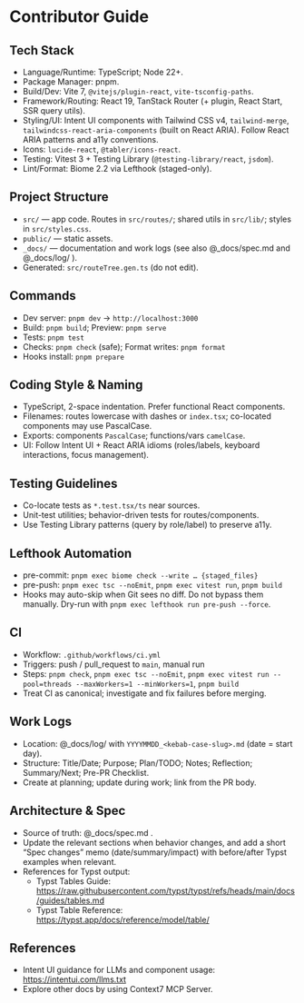 # Contributor Guide

## Tech Stack
- Language/Runtime: TypeScript; Node 22+.
- Package Manager: pnpm.
- Build/Dev: Vite 7, `@vitejs/plugin-react`, `vite-tsconfig-paths`.
- Framework/Routing: React 19, TanStack Router (+ plugin, React Start, SSR query utils).
- Styling/UI: Intent UI components with Tailwind CSS v4, `tailwind-merge`, `tailwindcss-react-aria-components` (built on React ARIA). Follow React ARIA patterns and a11y conventions.
- Icons: `lucide-react`, `@tabler/icons-react`.
- Testing: Vitest 3 + Testing Library (`@testing-library/react`, `jsdom`).
- Lint/Format: Biome 2.2 via Lefthook (staged-only).

## Project Structure
- `src/` — app code. Routes in `src/routes/`; shared utils in `src/lib/`; styles in `src/styles.css`.
- `public/` — static assets.
- `_docs/` — documentation and work logs (see also @_docs/spec.md and @_docs/log/ ).
- Generated: `src/routeTree.gen.ts` (do not edit).

## Commands
- Dev server: `pnpm dev` → `http://localhost:3000`
- Build: `pnpm build`; Preview: `pnpm serve`
- Tests: `pnpm test`
- Checks: `pnpm check` (safe); Format writes: `pnpm format`
- Hooks install: `pnpm prepare`

## Coding Style & Naming
- TypeScript, 2-space indentation. Prefer functional React components.
- Filenames: routes lowercase with dashes or `index.tsx`; co-located components may use PascalCase.
- Exports: components `PascalCase`; functions/vars `camelCase`.
- UI: Follow Intent UI + React ARIA idioms (roles/labels, keyboard interactions, focus management).

## Testing Guidelines
- Co-locate tests as `*.test.tsx/ts` near sources.
- Unit-test utilities; behavior-driven tests for routes/components.
- Use Testing Library patterns (query by role/label) to preserve a11y.

## Lefthook Automation
- pre-commit: `pnpm exec biome check --write … {staged_files}`
- pre-push: `pnpm exec tsc --noEmit`, `pnpm exec vitest run`, `pnpm build`
- Hooks may auto-skip when Git sees no diff. Do not bypass them manually. Dry-run with `pnpm exec lefthook run pre-push --force`.

## CI
- Workflow: `.github/workflows/ci.yml`
- Triggers: push / pull_request to `main`, manual run
- Steps: `pnpm check`, `pnpm exec tsc --noEmit`, `pnpm exec vitest run --pool=threads --maxWorkers=1 --minWorkers=1`, `pnpm build`
- Treat CI as canonical; investigate and fix failures before merging.

## Work Logs
- Location: @_docs/log/ with `YYYYMMDD_<kebab-case-slug>.md` (date = start day).
- Structure: Title/Date; Purpose; Plan/TODO; Notes; Reflection; Summary/Next; Pre-PR Checklist.
- Create at planning; update during work; link from the PR body.

## Architecture & Spec
- Source of truth: @_docs/spec.md .
- Update the relevant sections when behavior changes, and add a short “Spec changes” memo (date/summary/impact) with before/after Typst examples when relevant.
- References for Typst output:
  - Typst Tables Guide: <https://raw.githubusercontent.com/typst/typst/refs/heads/main/docs/guides/tables.md>
  - Typst Table Reference: <https://typst.app/docs/reference/model/table/>

## References
- Intent UI guidance for LLMs and component usage: https://intentui.com/llms.txt
- Explore other docs by using Context7 MCP Server.
